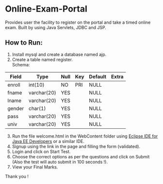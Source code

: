 # Online-Exam-Portal
Provides user the facility to register on the portal and take a timed online exam.
Built by using Java Servlets, JDBC and JSP.
## How to Run:
1. Install mysql and create a database named ajp.
2. Create a table named register.<br />
Schema:<br />

| Field  | Type        | Null | Key | Default | Extra |
|--------|-------------|------|-----|---------|-------|
| enroll | int(10)     | NO   | PRI | NULL    |       |
| fname  | varchar(20) | YES  |     | NULL    |       |
| lname  | varchar(20) | YES  |     | NULL    |       |
| gender | char(1)     | YES  |     | NULL    |       |
| pass   | varchar(20) | YES  |     | NULL    |       |
| univ   | varchar(20) | YES  |     | NULL    |       |

3. Run the file welcome.html in the WebContent folder using [Eclipse IDE for Java EE Developers](https://www.eclipse.org/downloads/packages/release/2020-03/r/eclipse-ide-enterprise-java-developers-includes-incubating-components) or a similar IDE.
4. Signup using the link in the page and filling the form (validated).
5. Login and click on Start Test.
6. Choose the correct options as per the questions and click on Submit (Also the test will auto submit in 100 seconds !).
7. View your Final Marks.

Thank you !

